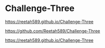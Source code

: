 # Challenge-Three

https://reetah589.github.io/Challenge-Three

https://github.com/Reetah589/Challenge-Three

https://reetah589.github.io/Challenge-Three
